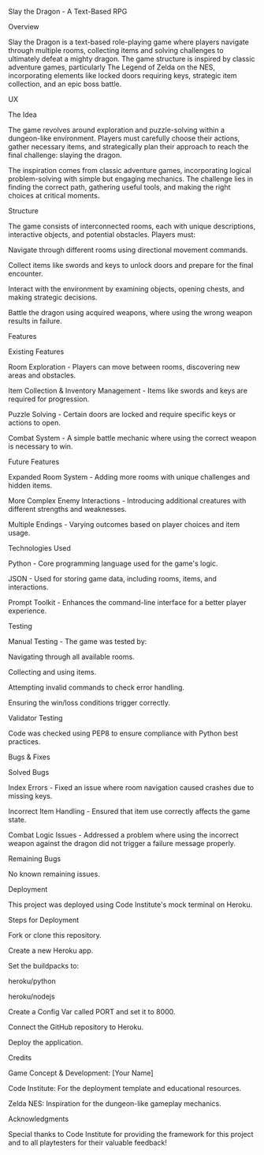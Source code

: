 Slay the Dragon - A Text-Based RPG

Overview

Slay the Dragon is a text-based role-playing game where players navigate through multiple rooms, collecting items and solving challenges to ultimately defeat a mighty dragon. The game structure is inspired by classic adventure games, particularly The Legend of Zelda on the NES, incorporating elements like locked doors requiring keys, strategic item collection, and an epic boss battle.

UX

The Idea

The game revolves around exploration and puzzle-solving within a dungeon-like environment. Players must carefully choose their actions, gather necessary items, and strategically plan their approach to reach the final challenge: slaying the dragon.

The inspiration comes from classic adventure games, incorporating logical problem-solving with simple but engaging mechanics. The challenge lies in finding the correct path, gathering useful tools, and making the right choices at critical moments.

Structure

The game consists of interconnected rooms, each with unique descriptions, interactive objects, and potential obstacles. Players must:

Navigate through different rooms using directional movement commands.

Collect items like swords and keys to unlock doors and prepare for the final encounter.

Interact with the environment by examining objects, opening chests, and making strategic decisions.

Battle the dragon using acquired weapons, where using the wrong weapon results in failure.

Features

Existing Features

Room Exploration - Players can move between rooms, discovering new areas and obstacles.

Item Collection & Inventory Management - Items like swords and keys are required for progression.

Puzzle Solving - Certain doors are locked and require specific keys or actions to open.

Combat System - A simple battle mechanic where using the correct weapon is necessary to win.

Future Features

Expanded Room System - Adding more rooms with unique challenges and hidden items.

More Complex Enemy Interactions - Introducing additional creatures with different strengths and weaknesses.

Multiple Endings - Varying outcomes based on player choices and item usage.

Technologies Used

Python - Core programming language used for the game's logic.

JSON - Used for storing game data, including rooms, items, and interactions.

Prompt Toolkit - Enhances the command-line interface for a better player experience.

Testing

Manual Testing - The game was tested by:

Navigating through all available rooms.

Collecting and using items.

Attempting invalid commands to check error handling.

Ensuring the win/loss conditions trigger correctly.

Validator Testing

Code was checked using PEP8 to ensure compliance with Python best practices.

Bugs & Fixes

Solved Bugs

Index Errors - Fixed an issue where room navigation caused crashes due to missing keys.

Incorrect Item Handling - Ensured that item use correctly affects the game state.

Combat Logic Issues - Addressed a problem where using the incorrect weapon against the dragon did not trigger a failure message properly.

Remaining Bugs

No known remaining issues.

Deployment

This project was deployed using Code Institute's mock terminal on Heroku.

Steps for Deployment

Fork or clone this repository.

Create a new Heroku app.

Set the buildpacks to:

heroku/python

heroku/nodejs

Create a Config Var called PORT and set it to 8000.

Connect the GitHub repository to Heroku.

Deploy the application.

Credits

Game Concept & Development: [Your Name]

Code Institute: For the deployment template and educational resources.

Zelda NES: Inspiration for the dungeon-like gameplay mechanics.

Acknowledgments

Special thanks to Code Institute for providing the framework for this project and to all playtesters for their valuable feedback!
